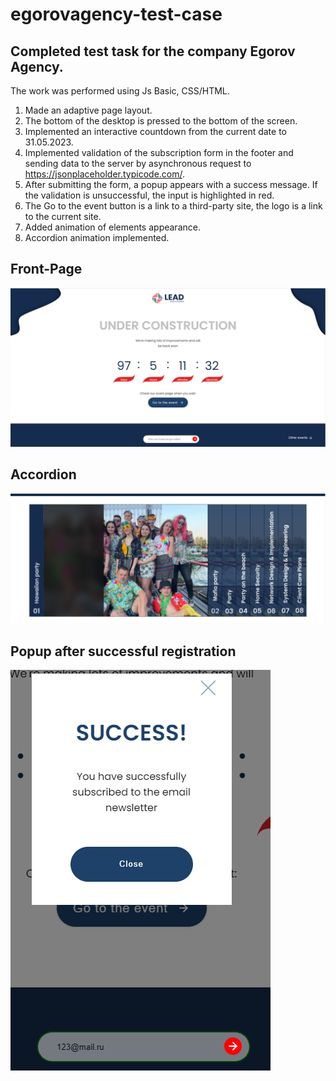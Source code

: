 # egorovagency-test-case

## Completed test task for the company Egorov Agency.

The work was performed using Js Basic, CSS/HTML. 
1. Made an adaptive page layout. 
2. The bottom of the desktop is pressed to the bottom of the screen.
3. Implemented an interactive countdown from the current date to 31.05.2023.
4. Implemented validation of the subscription form in the footer and sending data to the server by asynchronous request to https://jsonplaceholder.typicode.com/.
5. After submitting the form, a popup appears with a success message. If the validation is unsuccessful, the input is highlighted in red.
6. The Go to the event button is a link to a third-party site, the logo is a link to the current site.
7. Added animation of elements appearance.
8. Accordion animation implemented.

## Front-Page
![Front-Page](front-page.jpg)

## Accordion
![Accordion](accordion.jpg)

## Popup after successful registration
![Popup](popup.jpg)
